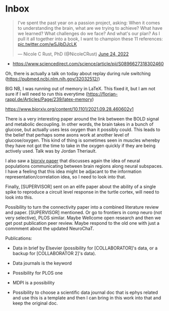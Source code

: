 # Inbox

<blockquote class="twitter-tweet"><p lang="en" dir="ltr">I&#39;ve spent the past year on a passion project, asking: When it comes to understanding the brain, what are we trying to achieve? What have we learned? What challenges do we face? And what&#39;s our plan? As I pull it all together into a book, I want to champion these 11 references: <a href="https://t.co/wSJjbDJcLK">pic.twitter.com/wSJjbDJcLK</a></p>&mdash; Nicole C Rust, PhD (@NicoleCRust) <a href="https://twitter.com/NicoleCRust/status/1540343356605218816?ref_src=twsrc%5Etfw">June 24, 2022</a></blockquote> <script async src="https://platform.twitter.com/widgets.js" charset="utf-8"></script>

* https://www.sciencedirect.com/science/article/pii/S0896627318302460

Oh, there is actually a talk on today about replay during rule switching (https://pubmed.ncbi.nlm.nih.gov/32032512/)

BIG NB, I was running out of memory in LaTeX. This fixed it, but I am not sure if I will need to run this everytime (https://florian-rappl.de/Articles/Page/239/latex-memory)

https://www.biorxiv.org/content/10.1101/2021.09.28.460602v1


There is a very interesting paper around the link between the BOLD signal and metabolic decoupling. In other words, the brain takes in a bunch of glucose, but actually uses less oxygen than it possibly could. This leads to the belief that perhaps some axons work at another level of glucose/oxygen. This kind of thing is sometimes seen in muscles whereby they have not got the time to take in the oxygen quickly if they are being actively used. Talk was by Jordan Theriault.

I also saw a [biorxiv paper](https://www.biorxiv.org/content/10.1101/2023.02.08.527772v1.full.pdf) that discusses again the idea of neural populations communicating between brain regions along neural subspaces. I have a feeling that this idea might be adjacant to the information representation/correlation idea, so I need to look into that.

Finally, [SUPERVISOR] sent on an elife paper about the ability of a single spike to reproduce a circuit level response in the turtle cortex, will need to look into this.

Possibility to turn the connectivity paper into a combined literature review and paper. [SUPERVISOR] mentioned.
Or go to frontiers in comp neuro (not very selective), PLOS similar.
Maybe Wellcome open research and then we get post publication peer review. Maybe respond to the old one with just a commment about the updated NeuroChaT.


Publications:
- Data in brief by Elsevier (possibility for [COLLABORATOR]'s data, or a backup for [COLLABORATOR 2]'s data).
- Data journals is the keyword
- Possibility for PLOS one
- MDPI is a possibility

- Possibility to choose a scientific data journal doc that is ephys related and use this is a template and then I can bring in this work into that and keep the original doc.